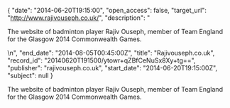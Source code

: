 {
  "date": "2014-06-20T19:15:00", 
  "open_access": false, 
  "target_url": "http://www.rajivouseph.co.uk/", 
  "description": "<p>The website of badminton player Rajiv Ouseph, member of Team England for the Glasgow 2014 Commonwealth Games.</p>\n", 
  "end_date": "2014-08-05T00:45:00Z", 
  "title": "Rajivouseph.co.uk", 
  "record_id": "20140620T191500/ytowr+qZBfCeNuSx8Xy+tg==", 
  "publisher": "rajivouseph.co.uk", 
  "start_date": "2014-06-20T19:15:00Z", 
  "subject": null
}

<p>The website of badminton player Rajiv Ouseph, member of Team England for the Glasgow 2014 Commonwealth Games.</p>
